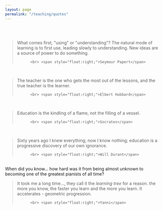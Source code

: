 ```yaml
---
layout: page
permalink: "/teaching/quotes"
---
```

<head>
       <!-- Global site tag (gtag.js) - Google Analytics -->
<script async src="https://www.googletagmanager.com/gtag/js?id=G-DB1B8K61SV"></script>
<script>
  window.dataLayer = window.dataLayer || [];
  function gtag(){dataLayer.push(arguments);}
  gtag('js', new Date());

  gtag('config', 'G-DB1B8K61SV');
</script>
</head>



<div class="container">
<br>
<br>

<blockquote>What comes first, "using" or "understanding"? The natural mode of learning is to first use, leading slowly to understanding. New ideas are a source of power to do something. 
          
          <br> <span style="float:right;">Seymour Papert</span>

</blockquote>

<br>
<blockquote>The teacher is the one who gets the most out of the lessons, and the true teacher is the learner.
          
          <br> <span style="float:right;">Elbert Hubbard</span>

</blockquote>
<br>
<blockquote>Education is the kindling of a flame, not the filling of a vessel.
          
          <br> <span style="float:right;">Socrates</span>

</blockquote>
<br>
<blockquote>Sixty years ago I knew everything; now I know nothing; education is a progressive discovery of our own ignorance.
          
          <br> <span style="float:right;">Will Durant</span>

</blockquote>

<br>
When did you know... how hard was it from being almost unknown to becoming one of the greatest pianists of all time?

<blockquote>It took me a long time..., they call it 
the <i>learning tree</i> for a reason. the more you know, the faster you learn and the more you learn. It accelerates - geometric progression.
          
          <br> <span style="float:right;">Yanni</span>

</blockquote>


</div>